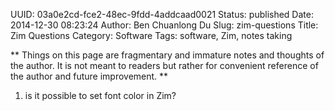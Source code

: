 UUID: 03a0e2cd-fce2-48ec-9fdd-4addcaad0021
Status: published
Date: 2014-12-30 08:23:24
Author: Ben Chuanlong Du
Slug: zim-questions
Title: Zim Questions
Category: Software
Tags: software, Zim, notes taking

**
Things on this page are
fragmentary and immature notes and thoughts of the author.
It is not meant to readers
but rather for convenient reference of the author and future improvement.
**

1. is it possible to set font color in Zim?
